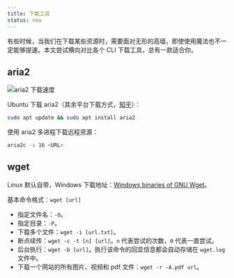 ```yaml
---
title: 下载工具
status: new
---
```


有些时候，当我们在下载某些资源时，需要面对无形的高墙，即使使用魔法也不一定能够提速。本文尝试横向对比各个 CLI 下载工具，总有一款适合你。

## aria2

![aria2 下载速度](https://cdn.dwj601.cn/images/20250423164102829.png)

Ubuntu 下载 aria2（其余平台下载方式，[知乎](https://zhuanlan.zhihu.com/p/637294044)）：

```bash
sudo apt update && sudo apt install aria2
```

使用 aria2 多进程下载远程资源：

```bash
aria2c -x 16 <URL>
```

## wget

Linux 默认自带，Windows 下载地址：[Windows binaries of GNU Wget](https://eternallybored.org/misc/wget/)。

基本命令格式：`wget [url]`

- 指定文件名：`-O`。
- 指定目录：`-P`。
- 下载多个文件：`wget -i [url.txt]`。
- 断点续传：`wget -c -t [n] [url]`。`n` 代表尝试的次数，`0` 代表一直尝试。
- 后台执行：`wget -b [url]`。执行该命令的回显信息都会自动存储在 `wget.log` 文件中。
- 下载一个网站的所有图片、视频和 pdf 文件：`wget -r -A.pdf url`。
